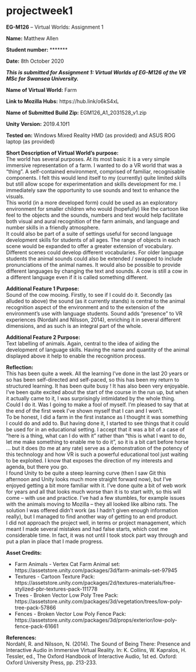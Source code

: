 # projectweek1
<p><strong>EG-M126</strong> – Virtual Worlds: Assignment 1</p>
<p><strong>Name:</strong>  Matthew Allen</p>
<p><strong>Student number:</strong>  *******</p>
<p><strong>Date:</strong>  8th October 2020</p>
<p><strong><em>This is submitted for Assignment 1: Virtual Worlds of EG-M126 of the VR MSc for Swansea University.</em></strong></p>
<p><strong>Name of Virtual World:</strong>  Farm</p>
<p><strong>Link to Mozilla Hubs:</strong> https://hub.link/o6kS4xL</p>
<p><strong>Name of Submitted Build Zip:</strong> EGM126_A1_2031528_v1.zip</p>
<p><strong>Unity Version:</strong>  2019.4.10f1</p>
<p><strong>Tested on:</strong>  Windows Mixed Reality HMD (as provided) and ASUS ROG laptop (as provided)</p>
<p><strong>Short Description of Virtual World’s purpose:</strong><br>
The world has several purposes.  At its most basic it is a very simple immersive representation of a farm.  I wanted to do a VR world that was a “thing”.  A self-contained environment, comprised of familiar, recognisable components.  I felt this would lend itself to my (currently) quite limited skills but still allow scope for experimentation and skills development for me.  I immediately saw the opportunity to use sounds and text to enhance the visuals.<br>
This world (in a more developed form) could be used as an exploratory environment for smaller children who would (hopefully) like the cartoon like feel to the objects and the sounds, numbers and text would help facilitate both visual and aural recognition of the farm animals, and language and number skills in a friendly atmosphere.<br>
It could also be part of a suite of settings useful for second language development skills for students of all ages.  The range of objects in each scene would be expanded to offer a greater extension of vocabulary.  Different scenes could develop different vocabularies.  For older language students the animal sounds could also be extended / swapped to include pronunciations of the animal names.  It would also be possible to provide different languages by changing the text and sounds.  A cow is still a cow in a different language even if it is called something different.</p>

<p><strong>Additional Feature 1 Purpose:</strong><br>  Sound of the cow mooing.  Firstly, to see if I could do it.  Secondly (as alluded to above) the sound (as it currently stands) is central to the animal recognition aspect of the environment and to the extension of the environment’s use with language students.  Sound adds “presence” to VR experiences (Nordahl and Nilsson, 2014), enriching it in several different dimensions, and as such is an integral part of the whole.</p>
<p><strong>Additional Feature 2 Purpose:</strong><br>  Text labelling of animals.  Again, central to the idea of aiding the development of language skills.  Having the name and quantity of the animal displayed above it help to enable the recognition process.</p>

<p><strong>Reflection:</strong><br>
This has been quite a week.  All the learning I’ve done in the last 20 years or so has been self-directed and self-paced, so this has been my return to structured learning.  It has been quite busy !  It has also been very enjoyable.  I’ve been quite excited about the start of the course in the run up, but when it actually came to it, I was surprisingly intimidated by the whole thing.  Could I do it.  Was I going to make a fool of myself.  I’m pleased to say that at the end of the first week I’ve shown myself that I can and I won’t.<br>
To be honest, I did a farm in the first instance as I thought it was something I could do and add to.  But having done it, I started to see things that it could be used for in an educational setting.  I accept that it was a bit of a case of “here is a thing, what can I do with it” rather than “this is what I want to do, let me make something to enable me to do it”, so it is a bit cart before horse … but it does (to me at any rate) serve as a demonstration of the potency of this technology and how VR is such a powerful educational tool just waiting to be exploited.  I know that exposes the direction of my interests and agenda, but there you go.<br>
I found Unity to be quite a steep learning curve (then I saw Git this afternoon and Unity looks much more straight forward now), but I’ve enjoyed getting a bit more familiar with it.  I’ve done quite a bit of web work for years and all that looks much worse than it is to start with, so this will come – with use and practice.  I’ve had a few stumbles, for example issues with the animals moving to Mozilla – they all looked like albino rats.  The solution I was offered didn’t work (as I hadn’t given enough information really), but I managed to find another way of getting to an end product.<br>
I did not approach the project well, in terms or project management, which meant I made several mistakes and had false starts, which cost me considerable time.  In fact, it was not until I took stock part way through and put a plan in place that I made progress.</p>

<p><strong>Asset Credits:</strong></p>
<ul>
<li>Farm Animals - Vertex Cat Farm Animal set:  https://assetstore.unity.com/packages/3d/farm-animals-set-97945</li>
<li>Textures - Cartoon Texture Pack:  https://assetstore.unity.com/packages/2d/textures-materials/free-stylized-pbr-textures-pack-111778</li>
<li>Trees - Broken Vector Low Poly Tree Pack:  https://assetstore.unity.com/packages/3d/vegetation/trees/low-poly-tree-pack-57866</li>
<li>Fences - Broken Vector Low Poly Fence Pack:  https://assetstore.unity.com/packages/3d/props/exterior/low-poly-fence-pack-61661</li>
</ul>

<p><strong>References:</strong><br>
Nordahl, R. and Nilsson, N. (2014). The Sound of Being There: Presence and Interactive Audio in Immersive Virtual Reality. In: K. Collins, W. Kapralos, H. Tessler, ed., The Oxford Handbook of Interactive Audio, 1st ed. Oxford: Oxford University Press, pp. 213-233.</p>
